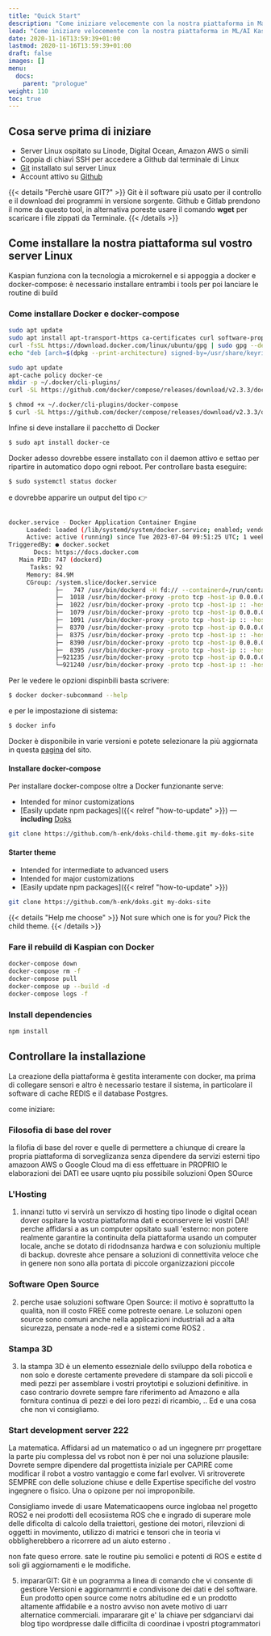 ```yaml
---
title: "Quick Start"
description: "Come iniziare velocemente con la nostra piattaforma in Machine Learning Kaspian."
lead: "Come iniziare velocemente con la nostra piattaforma in ML/AI Kaspian"
date: 2020-11-16T13:59:39+01:00
lastmod: 2020-11-16T13:59:39+01:00
draft: false
images: []
menu:
  docs:
    parent: "prologue"
weight: 110
toc: true
---
```


## Cosa serve prima di iniziare

- Server Linux ospitato su Linode, Digital Ocean, Amazon AWS o simili
- Coppia di chiavi SSH per accedere a Github dal terminale di Linux
- [Git](https://git-scm.com/) installato sul server Linux 
- Account attivo su [Github](https://www.github.com/)

{{< details "Perchè usare GIT?" >}}
Git è il software più usato per il controllo e il download dei programmi in versione sorgente. Github e Gitlab prendono il nome da questo tool, in alternativa poreste usare  il comando **wget** per scaricare i file zippati da Terminale.
{{< /details >}}


## Come installare la nostra piattaforma sul vostro server Linux

Kaspian funziona con la tecnologia a microkernel e si appoggia a docker e docker-compose: è necessario installare entrambi i tools per poi lanciare le routine di build

### Come installare Docker e docker-compose

```bash
sudo apt update
sudo apt install apt-transport-https ca-certificates curl software-properties-common`
curl -fsSL https://download.docker.com/linux/ubuntu/gpg | sudo gpg --dearmor -o /usr/share/keyrings/docker-archive-keyring.gpg
echo "deb [arch=$(dpkg --print-architecture) signed-by=/usr/share/keyrings/docker-archive-keyring.gpg] https://download.docker.com/linux/ubuntu $(lsb_release -cs) stable" | sudo tee /etc/apt/sources.list.d/docker.list > /dev/null
```

```bash
sudo apt update
apt-cache policy docker-ce
mkdir -p ~/.docker/cli-plugins/
curl -SL https://github.com/docker/compose/releases/download/v2.3.3/docker-compose-linux-x86_64 -o ~/.docker/cli-plugins/docker-composee
```

```bash
$ chmod +x ~/.docker/cli-plugins/docker-compose
$ curl -SL https://github.com/docker/compose/releases/download/v2.3.3/docker-compose-linux-x86_64 -o ~/.docker/cli-plugins/docker-composee
```
Infine si deve installare il pacchetto di Docker

```bash
$ sudo apt install docker-ce
```

Docker adesso dovrebbe essere installato con il daemon attivo e settao per ripartire in automatico dopo ogni reboot. Per controllare basta eseguire: 

```bash
$ sudo systemctl status docker
```

e dovrebbe apparire un output del tipo 👉

```bash

docker.service - Docker Application Container Engine
     Loaded: loaded (/lib/systemd/system/docker.service; enabled; vendor preset: enabled)
     Active: active (running) since Tue 2023-07-04 09:51:25 UTC; 1 weeks 0 days ago
TriggeredBy: ● docker.socket
       Docs: https://docs.docker.com
   Main PID: 747 (dockerd)
      Tasks: 92
     Memory: 84.9M
     CGroup: /system.slice/docker.service
             ├─   747 /usr/bin/dockerd -H fd:// --containerd=/run/containerd/containerd.sock
             ├─  1018 /usr/bin/docker-proxy -proto tcp -host-ip 0.0.0.0 -host-port 9000 -container-ip 172.19.0.2 -container-port 9000
             ├─  1022 /usr/bin/docker-proxy -proto tcp -host-ip :: -host-port 9000 -container-ip 172.19.0.2 -container-port 9000
             ├─  1079 /usr/bin/docker-proxy -proto tcp -host-ip 0.0.0.0 -host-port 8004 -container-ip 172.19.0.2 -container-port 8004
             ├─  1091 /usr/bin/docker-proxy -proto tcp -host-ip :: -host-port 8004 -container-ip 172.19.0.2 -container-port 8004
             ├─  8370 /usr/bin/docker-proxy -proto tcp -host-ip 0.0.0.0 -host-port 443 -container-ip 172.18.0.8 -container-port 443
             ├─  8375 /usr/bin/docker-proxy -proto tcp -host-ip :: -host-port 443 -container-ip 172.18.0.8 -container-port 443
             ├─  8390 /usr/bin/docker-proxy -proto tcp -host-ip 0.0.0.0 -host-port 80 -container-ip 172.18.0.8 -container-port 80
             ├─  8395 /usr/bin/docker-proxy -proto tcp -host-ip :: -host-port 80 -container-ip 172.18.0.8 -container-port 80
             ├─921235 /usr/bin/docker-proxy -proto tcp -host-ip 0.0.0.0 -host-port 8005 -container-ip 172.18.0.11 -container-port 8005
             └─921240 /usr/bin/docker-proxy -proto tcp -host-ip :: -host-port 8005 -container-ip 172.18.0.11 -container-port 8005" />}}
```


Per le vedere le opzioni dispinbili basta scrivere:
```bash
$ docker docker-subcommand --help
```

e per le impostazione di sistema:
```bash
$ docker info
```

Docker è disponibile in varie versioni e potete selezionare la più aggiornata in questa [pagina](https://docs.docker.com/engine/release-notes/23.0/) del sito. 

#### Installare docker-compose

Per installare docker-compose oltre a Docker funzionante serve:

- Intended for minor customizations
- [Easily update npm packages]({{< relref "how-to-update" >}}) — __including__ [Doks](https://www.npmjs.com/package/@hyas/doks)

```bash
git clone https://github.com/h-enk/doks-child-theme.git my-doks-site
```

#### Starter theme

- Intended for intermediate to advanced users
- Intended for major customizations
- [Easily update npm packages]({{< relref "how-to-update" >}})

```bash
git clone https://github.com/h-enk/doks.git my-doks-site
```

{{< details "Help me choose" >}}
Not sure which one is for you? Pick the child theme.
{{< /details >}}

### Fare il rebuild di Kaspian con Docker

```bash
docker-compose down
docker-compose rm -f
docker-compose pull
docker-compose up --build -d
docker-compose logs -f
```

### Install dependencies

```bash
npm install
```

## Controllare la installazione

La creazione della piattaforma è gestita interamente con docker, ma prima di collegare sensori e altro è necessario testare il sistema, in particolare il software di cache REDIS e il database Postgres.


come iniziare:


### Filosofia di base del rover
la filofia di base del rover e quelle di permettere a chiunque di creare la propria piattaforma di sorveglizanza senza dipendere da servizi esterni tipo amazoon AWS o Google Cloud ma di ess effettuare in PROPRIO le elaborazioni dei DATI ee usare uqnto piu possibile soluzioni Open SOurce

### L'Hosting
1. innanzi tutto vi servirà un servixzo di hosting tipo linode o digital ocean dover ospitare la vostra piattaforma dati e econservere lei vostri DAI!
perche affidarsi a as un computer opsitato suall 'esterno:
non potere realmente garantire la continuita della piattaforma usando un computer locale, anche se dotato di ridodnsanza hardwa e con soluzioniu multiple di backup. dovreste ahce pensare a soluzioni di connettivita veloce che in genere non sono alla portata di piccole organizzazioni piccole

### Software Open Source
2. perche usae soluzioni software Open Source: 
il motivo è soprattutto la qualità, non ill costo FREE come potreste oenare. Le soluzoni open source sono comuni anche nella applicazioni industriali ad a alta sicurezza, pensate a node-red e a sistemi come ROS2 .

### Stampa 3D
3. la stampa 3D è un elemento essezniale dello sviluppo della robotica e non solo e doreste certamente prevedere di stampare da soli piccoli e medi pezzi per assemblare i vostri proytotipi e soluzioni definitive. in caso contrario dovrete sempre fare riferimento ad Amazono e alla fornitura continua di pezzi e dei loro pezzi di ricambio, .. Ed e una cosa che non vi consigliamo.

### Start development server 222
La matematica.
Affidarsi ad un matematico o ad un ingegnere prr progettare la parte piu complessa del vs robot non è per noi una soluzione plausile:
Dovrete sempre dipendere dal progettista iniziale per CAPIRE come modificar il robot a vostro vantaggio e come farl evolver.
 Vi sritroverete SEMPRE con delle soluzione chiuse e delle Expertise specifiche del vostro ingegnere o fisico. Una o opizone per noi improponibile.


Consigliamo invede di usare Matematicaopens ource inglobaa nel progetto ROS2 e nei prodotti dell ecosiistema ROS che e ingrado di superare mole delle dificolta di calcolo della traiettori, gestione dei motori, rilevzioni di oggetti in movimento, utilizzo di matrici e tensori che in teoria vi obbligherebbero a ricorrere ad un aiuto esterno .

non fate queso errore. sate le routine piu semolici e potenti di ROS e estite d soli gli aggiornamenti e le modifiche.

5. impararGIT:
Git è un pogramma a linea di comando che vi consente di gestiore Versioni e aggiornamrnti e condivisone dei dati e del software.
Eun prodotto open source come notrs abitudine ed e un prodotto altamente affidabile e a nostro avviso non avete motivo di uarr alternatice commerciali.
 impararare git e' la chiave per sdganciarvi dai blog tipo wordpresse dalle difficilta di coordinae i vpostri ptogrammatori





